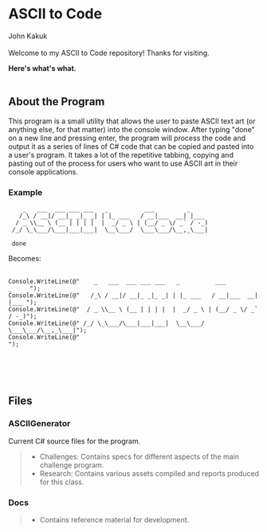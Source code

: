 # ASCII to Code
John Kakuk
<br>
<br>
Welcome to my ASCII to Code repository! Thanks for visiting.

**Here's what's what.**<br><br>

## About the Program

This program is a small utility that allows the user to paste ASCII text art (or anything else, for that matter) into the console window. After typing "done" on a new line and pressing enter, the program will process the code and output it as a series of lines of C# code that can be copied and pasted into a user's program. It takes a lot of the repetitive tabbing, copying and pasting out of the process for users who want to use ASCII art in their console applications.

### Example
```
    _   ___  ___ ___ ___   _          ___         _     
   /_\ / __|/ __|_ _|_ _| | |_ ___   / __|___  __| |___ 
  / _ \\__ \ (__ | | | |  |  _/ _ \ | (__/ _ \/ _` / -_)
 /_/ \_\___/\___|___|___|  \__\___/  \___\___/\__,_\___|
 
 done
```
Becomes:<br><br>
```
Console.WriteLine(@"    _   ___  ___ ___ ___   _          ___         _     ");
Console.WriteLine(@"   /_\ / __|/ __|_ _|_ _| | |_ ___   / __|___  __| |___ ");
Console.WriteLine(@"  / _ \\__ \ (__ | | | |  |  _/ _ \ | (__/ _ \/ _` / -_)");
Console.WriteLine(@" /_/ \_\___/\___|___|___|  \__\___/  \___\___/\__,_\___|");
Console.WriteLine(@"                                                        ");
```
<br><br><br>
## Files
### ASCIIGenerator
Current C# source files for the program.
> * Challenges: Contains specs for different aspects of the main challenge program. 
> * Research: Contains various assets compiled and reports produced for this class.

### Docs
> * Contains reference material for development.